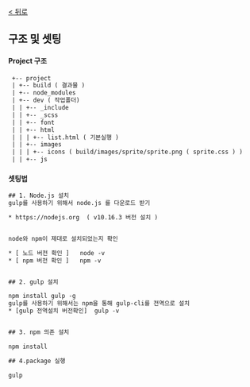 
[ < 뒤로](https://github.com/netfolder/netfolder.github.io/tree/master/p_guide)
## 구조 및 셋팅


#### Project 구조

```html
 +-- project
 | +-- build ( 결과물 ) 
 | +-- node_modules
 | +-- dev ( 작업폴더)
 | | +-- _include 
 | | +-- _scss
 | | +-- font
 | | +-- html
 | | | +-- list.html ( 기본실행 )
 | | +-- images
 | | | +-- icons ( build/images/sprite/sprite.png ( sprite.css ) )
 | | +-- js
```

#### 셋팅법

```html
## 1. Node.js 설치
gulp를 사용하기 위해서 node.js 를 다운로드 받기

* https://nodejs.org  ( v10.16.3 버전 설치 )


node와 npm이 제대로 설치되었는지 확인

* [ 노드 버전 확인 ]   node -v 
* [ npm 버전 확인 ]   npm -v


## 2. gulp 설치

npm install gulp -g 
gulp를 사용하기 위해서는 npm을 통해 gulp-cli를 전역으로 설치
* [gulp 전역설치 버전확인]  gulp -v 


## 3. npm 의존 설치

npm install

## 4.package 실행

gulp


